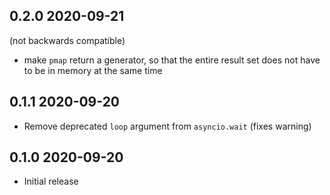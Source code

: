 ## 0.2.0 2020-09-21

(not backwards compatible)

- make `pmap` return a generator, so that the entire result set does
  not have to be in memory at the same time

## 0.1.1 2020-09-20

- Remove deprecated `loop` argument from `asyncio.wait` (fixes warning)

## 0.1.0 2020-09-20

- Initial release
